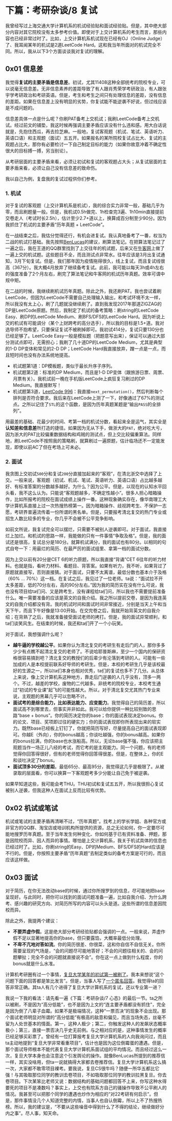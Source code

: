 # 下篇：考研杂谈/8 复试

我曾经写过上海交通大学计算机系的机试经验贴和面试经验贴。但是，其中绝大部分内容对其它院校没有太多参考价值。即使对于上交计算机系的考生而言，那些内容也已经非常过时了。比如，上交计算机系机试现在已经有OJ（Online Judge）了、我耳闻某年的机试是2道LeetCode Hard。这和我当年所面对的机试完全不同。所以，我从以下3个方面谈谈我对复试的理解。

## 0x01 信息差

我觉得**复试的主要矛盾是信息差**。初试，尤其11408这种全部统考的院校专业，可以说毫无信息差。无非信息素养的差距导致了有人跟肖秀荣学考研政治，有人跟张宇学考研政治和考研英语。但是，考生和考生之间只有处理信息的差距，没有信息的差距。如果在信息差上没有明显的劣势，你复试能不能逆袭不好说，但过线应该是不成问题的。

信息差具体一点是什么呢？你刷PAT备考上交机试；我刷LeetCode备考上交机试。经过前文的铺垫，我这时候再强调主要矛盾应该没有什么违和感。用大白话说就是，先抱住西瓜，再去捡芝麻。一般地，复试客观题（机试、笔试、英语听力、英语口语）和主观题（面试）五五开。如果报名的某所院校复试占比大、复试的主观题占比大，那你有必要检讨一下自己制定目标的能力（如果你故意冲着不确定性很大的目标搏一搏，另当别论）。

从考研层面的主要矛盾来看，必须让初试和复试的客观题占大头；从复试层面的主要矛盾来看，必须让自己没有信息差的致命伤。

我以自己为例，复盘我的复试过程供你们参考。

### 1. 机试

对于复试的客观题（上交计算机系是机试），我的综合实力非常一般，基础几乎为零，而且刷题量一般。但是，我机试0.5h做完、1h检查完3遍、1h10min直接提前交卷走人（考试时长2.5h），估计至少2.7+道以上，换算成百分制至少90分。因为我抓住了机试的主要矛盾“历年真题 + LeetCode”。

在一战结束之后，我估分觉得还行，有机会进复试。我认真地备考了一番，权当为二战的机试打基础。我先按照[BenLucas](https://www.zhihu.com/people/lucas-antony)的建议，刷算法笔记。在把算法笔记过了一遍之后，我在王道的QQ群里找到了上交往年的机试题，后来又在[牛客网](https://www.nowcoder.com/ta/sju-kaoyan)上做了一遍上交的机试题。这些题目不全，而且测试点非常水。往年应该是3月出复试通知，3月下旬复试。但是，我们那年因为疫情拖得很久，线上复试，而且复试线很高（367分）。我大概4月放弃了继续备考复试。此前，我可能以每天3h或4h左右的强度准备了2个月左右，刷完了算法笔记和牛客网的机试历年真题。效率可谓中规中矩。

在二战的时候，我继续刷机试历年真题。除此之外，我还刷PAT。我也尝试着刷LeetCode，但因为LeetCode不需要自己处理输入输出，和考试环境不太一样，所以我没有太上心，刷了几题就没继续刷了。直到我发现2017年那道ZIGZAG的DP是LeetCode原题。然后，我制定了机试的备考策略：刷string的LeetCode Easy、刷DP的LeetCode Medium、刷BFS/DFS的LeetCode Hard。因为听说上交的机试有可能调分（某个上财跨考的高分选手），所以我的目标是1.5+道。我对选导师不抱希望，只要保证复试不被刷掉即可。我初试414分，复试只要130分也已经足够了。LeetCode Easy一般是模拟题（把题意写出来），保证可以通过大部分测试点即可，无需担心；我刷了几十道DP的LeetCode Medium，尤其是典型的1-D DP变体和常见的2-D DP；LeetCode Hard我直接放弃，蹭一点是一点，而且短时间也没有办法系统地提高。

- 机试题第1道：DP模板题，类似于最长升序子序列。
- 机试题第2道：标准的DP Medium，而且是1-D DP变体（跟旅游日票、周票、月票有关）。我机试前一晚在手机版LeetCode上疯狂复习刷过的DP Medium。我直接默写！
- 机试题第3道，[LeetCode 996](https://leetcode.cn/problems/number-of-squareful-arrays/)：我直接`next_permutation()`，然后判断每个排列是否符合要求。我后来在LeetCode上测了一下，好像通过了67%的测试点。之所以记住了`STL`的这个函数，是因为历年真题某题是“输出`PASS`的全排列”。

用最差的基础、花最少的时间、考第一档的机试分数，看起来全是运气，其实全是**认知差和信息差**所打造的捷径。如果因为无从下手，做浙大的`PAT`，绝对吃大亏，因为浙大的PAT比较偏重数据结构和鸡贼的测试点，但上交比较偏重算法。同样地，刷LeetCode不按照我的策略刷，就算刷过一遍原题，估计临场还不一定能发现，即使以前AC了但在考场上可未必。

### 2. 面试

我贪图上交初试`500`分和复试`200`分直接加起来的“客观”，在清北浙交中选择了上交。一般来说，客观题（初试、机试、笔试、英语听力、英语口语）占比越多越好、有标准答案的分数越多越好。为什么？因为公平。但是，以现在的认知水平回头看，我不这么认为。只能说“客观题越多，不确定性越小”。很多人担心暗箱操作，比如所报考的院校在面试成绩上操作一番。这种现象确实存在，像华南理工大学计算机系直接上过一次热搜热榜第一。因为暗箱操作、歧视跨考生、不保护一志愿，考研界普遍流传着一份所谓的黑名单。但是，只要报考清北复交的热门专业或招生人数比较多的专业，你几乎不会被不公平竞争影响。

如前文所说，我复试完全可以摆烂，只需要不被别人逆袭即可。对于面试，我直接烂上加烂。和机试的思路一样，我能做的只有一件事情“争取及格”。但是，我的面试还是很高，复试总分是180分。就算机试满分，我的面试也有80分。以相同的句式自夸一下：用最烂的简历、在最严厉的面试组里、拿第一档的面试分数。

因为上交以前有20分是CET 6的听力原题，所以我直接“背诵”CET 6往年的听力材料。也就是指，看听力材料、看题目、背答案。如果有听力，我不听，如果背过了原题就直接写，否则直接猜。对于面试，只要不太离谱，最低分数也基本介于及格（60% ... 70%）这一档。在复试之后，我见过了一位老师。ta说：“面试拉不开太多差距，低的70分左右，高的90分左右。”因为我的简历实在没有什么可说，我也没有项目给ta们问、又是跨考生，没有课程给ta们问，所以我也不需要提前准备什么。唯一需要准备的应该是英文的自我介绍。我之所以提前交卷，是因为我连英文的自我介绍都没有背。我的机试时间和面试时间非常接近，分别是当天上午和当天下午，而且下午好像是13:00开始。在交完卷之后，我就开始背英文的自我介绍；在背熟了之后，我就准备接受面试老师的拷打。但是，我的面试异常顺利，和ta们谈笑风生。在结束的时候，我还和ta们开了一个小玩笑。

对于面试，我想强调什么呢？

- **越牛逼的学校越公平**。如果你认为清北复交的考研生有走后门的人，那你多多少少有点瞧不起清北复交的老师了。不说哈耶普斯麻，至少一个国内的保研资格很容易搞到吧？清北复交的教授们的后辈少有沦落到考研的人。可能有一些加成的人是本校提前联系好导师的考研生。但是，本校的考研生几乎是该校最好的生源之一，所以ta们本身也相对优秀，ta们的复试也多不了几分。从总体上来说，像上交计算机系这种地方，靠走后门逆袭的人几乎没有，顶多一两个。不过，越差的学校，废物的二代越多。非统考的院校专业，本校考生通过“初试的专业课”起飞的可能性越大。所以，对于清北复交尤其热门专业来说，主观题的黑幕几乎可以忽略不计。
- **面试考的是综合能力，比如表达能力、应变能力**。我觉得自己的简历差，所以面试高不到哪里去，但事实并非如此。我可以给你提供一种比较别致的思路“base + bonus”。你的简历决定你的base；你的面试表现决定bonus。你的论文、项目、奖项即过往的硬实力；你的面试表现即你所表现出来的软实力。既然base已经板上钉钉了，你就把简历写好，尽量提高自己的面试表现即可。你越E（外向），你的bonus越高；你谈吐越强，你的bonus越高。如果你的bonus拉满，你的base也水涨船高。所以，无论base强不强，你应该把主观题当作一场正儿八经的考试，而它考的是主观能力。同一个问题，有的老师觉得你回答得很好，但有的老师觉得你回答得很差。但是，在整体上，你的E和谈吐决定了bonus。
- **面试顶多30分的差距**。最低65分、最高95分，我觉得这几乎是极限了。从被录取的层面看，你可以换算一下客观题考多少分能让自己免于被逆袭。

如果早知道这些，我可能会考THU。THU初试和复试五五开，所以我很担心复试被别人逆袭，但我这种人在面试上反而比较有优势。

## 0x02 机试或笔试

机试或笔试的主要矛盾再清晰不过，“历年真题”。找考上的学长学姐、各种官方或非官方的QQ群、淘宝店或培训机构所提供的资源，总之无论如何，你一定要尽可能地搜罗历年真题。至于当年发生何种变化、你如何基于已有资料准备、押题，那是因院校而异、因人而异的事情。哪怕是上交计算机系，我关于机试具体的信息也已经过时了。比如，你刷string的Easy、DP的Medium、BFS/DFS的Hard应该是不行的。但是，你按照主要矛盾“历年真题”去制定类似的备考方案是可行的，而且应该这样做。

## 0x03 面试

对于简历，在你无法改动base的时候，通过你所搜罗到的信息，尽可能地把base呈现好。与此同时，把你可以找到的面试问题准备一遍，比如自我介绍、为什么跨考、感兴趣的研究方向、对简历所写的内容可以头头是道。这些所谓的信息差因院校而异。

除此之外，我提两个建议：

- **不要弄虚作假**。这是绝大部分考研经验贴都会强调的一点。一般来说，弄虚作假不足以显著地提高你的base，但只要露馅，大概率最低分处理。
- **不卑不亢地对答如流**。你的简历很差、你很菜，这和你自信不自信无关。你所需要呈现的气场是，“会的问题尽可能地答好；不会的问题往相关的、会的问题攀扯；完全不会的问题就直接说不会”。你在这一点上做到什么程度，你的bonus就是什么水准。

计算机考研圈有过一个事情，[复旦大学某年的初试第一被刷了](https://www.zhihu.com/question/452877846)。我本来想说“这个问题下面的回答都是笨比发言”。但是，当事人写了[一个匿名回答](https://www.zhihu.com/question/452877846/answer/1817223460)。我觉得ta的回答非常正确。其ta人有几个进得了复旦大学计算机系的复试，还以专业第一进？

我说一下我的看法：请先看一遍《下篇：考研杂谈/7 心态》的最后一节。ta之所以被刷，不是因为“高分低能”，也不是因为上文的“连主要矛盾都没有抓住”，完全是因为倒了八辈子血霉。如果不是极端情况，这种“一票否决”的现象不会出现。那个面试老师明显对所谓的“高分低能”有极高的敌意和偏见，而且当场失态，丝毫不留为人处世基本的情面。第一，这种人极少；第二，你触发这种人的发飙状态概率极小；第三，直接一票否决几乎史无前例。与之相对应的是，这种事情发生的概率已经足够买彩票了。曾经有一位打算报考复旦大学计算机系的人向我询问过，而且ta主动地提到“复旦大学非常看重项目”，估计也是因为这位倒霉蛋的遭遇。但是，那个面试导师根本不能代表复旦大学计算机系面试组的平均情况。而且经过这么一次，复旦大学本身也会注意这个引发舆论的操作。就像BenLucas所提到的推荐信一样，其实没啥用，但ta一说就搞得大家都去卷推荐信。复旦大学计算机系这么搞一次，大家都不敢零项目裸考。要我说，复旦CS很牛吗？随便一所华五都比它强！与其吸取那位同学的教训去卷项目，不如吸取那位同学的教训拉黑复旦。你去卷项目。下次某笨比老师又说：数据结构的基础问题都回答不上来，你写这种水得要死的项目不是凑数吗？事实上，上交也有院系方自己的骚操作导致不公平刷人的情况。我甚至可以把那个同学的遭遇也炒作为相应的“对22考研有何启示”。但是，那件事情没几个人知道完整的内情，当事人也自认倒霉，所以上不了热搜热榜。所以，我的建议是，“不要从这些噪音中得到什么了不得的结论，继续做好分内之事”。尽人事，知天命。
